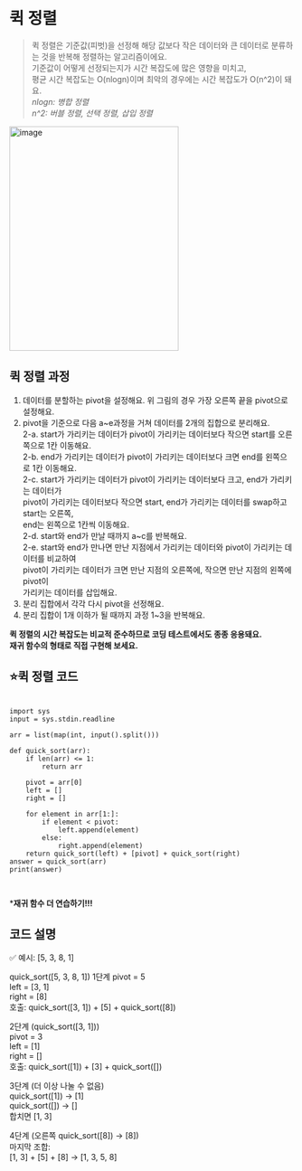 퀵 정렬
=========
> 퀵 정렬은 기준값(피벗)을 선정해 해당 값보다 작은 데이터와 큰 데이터로 분류하는 것을 반복해 정렬하는 알고리즘이에요.  
> 기준값이 어떻게 선정되는지가 시간 복잡도에 많은 영향을 미치고,  
> 평균 시간 복잡도는 O(nlogn)이며 최악의 경우에는 시간 복잡도가 O(n^2)이 돼요.  
> *nlogn: 병합 정렬*  
> *n^2: 버블 정렬, 선택 정렬, 삽입 정렬*

<img width="299" height="397" alt="image" src="https://github.com/user-attachments/assets/f47d0c19-ea87-4c10-8676-e139f89e499a" />


퀵 정렬 과정
-----------
1. 데이터를 분할하는 pivot을 설정해요. 위 그림의 경우 가장 오른쪽 끝을 pivot으로 설정해요.  
2. pivot을 기준으로 다음 a~e과정을 거쳐 데이터를 2개의 집합으로 분리해요.    
   2-a. start가 가리키는 데이터가 pivot이 가리키는 데이터보다 작으면 start를 오른쪽으로 1칸 이동해요.    
   2-b. end가 가리키는 데이터가 pivot이 가리키는 데이터보다 크면 end를 왼쪽으로 1칸 이동해요.    
   2-c. start가 가리키는 데이터가 pivot이 가리키는 데이터보다 크고, end가 가리키는 데이터가  
   pivot이 가리키는 데이터보다 작으면 start, end가 가리키는 데이터를 swap하고 start는 오른쪽,  
   end는 왼쪽으로 1칸씩 이동해요.  
   2-d. start와 end가 만날 때까지 a~c를 반복해요.  
   2-e. start와 end가 만나면 만난 지점에서 가리키는 데이터와 pivot이 가리키는 데이터를 비교하여  
        pivot이 가리키는 데이터가 크면 만난 지점의 오른쪽에, 작으면 만난 지점의 왼쪽에 pivot이  
        가리키는 데이터를 삽입해요.  
3. 분리 집합에서 각각 다시 pivot을 선정해요.  
4. 분리 집합이 1개 이하가 될 때까지 과정 1~3을 반복해요.

**퀵 정렬의 시간 복잡도는 비교적 준수하므로 코딩 테스트에서도 종종 응용돼요.**    
**재귀 함수의 형태로 직접 구현해 보세요.**

⭐퀵 정렬 코드
-------------
<pre>
  <code>
import sys
input = sys.stdin.readline

arr = list(map(int, input().split()))

def quick_sort(arr):
    if len(arr) <= 1:
        return arr

    pivot = arr[0]
    left = []
    right = []

    for element in arr[1:]:
        if element < pivot:
            left.append(element)
        else:
            right.append(element)
    return quick_sort(left) + [pivot] + quick_sort(right)
answer = quick_sort(arr)
print(answer)

  </code>
</pre>

***재귀 함수 더 연습하기!!!**

코드 설명
------------
✅ 예시: [5, 3, 8, 1]

quick_sort([5, 3, 8, 1])
1단계
pivot = 5  
left = [3, 1]  
right = [8]  
호출: quick_sort([3, 1]) + [5] + quick_sort([8])  

2단계 (quick_sort([3, 1]))  
pivot = 3    
left = [1]  
right = []  
호출: quick_sort([1]) + [3] + quick_sort([])  

3단계 (더 이상 나눌 수 없음)  
quick_sort([1]) → [1]  
quick_sort([]) → []  
합치면 [1, 3]  

4단계 (오른쪽 quick_sort([8]) → [8])  
마지막 조합:  
[1, 3] + [5] + [8] → [1, 3, 5, 8]  



